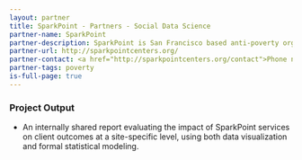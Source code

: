 ```yaml
---
layout: partner
title: SparkPoint - Partners - Social Data Science
partner-name: SparkPoint
partner-description: SparkPoint is San Francisco based anti-poverty organization offering a range of services -- including financial planning, tax preparation, and help applying to jobs -- to its clients.
partner-url: http://sparkpointcenters.org/
partner-contact: <a href="http://sparkpointcenters.org/contact">Phone numbers, by location</a>
partner-tags: poverty
is-full-page: true
---
```


### Project Output

- An internally shared report evaluating the impact of SparkPoint services on client outcomes at a site-specific level, using both data visualization and formal statistical modeling.